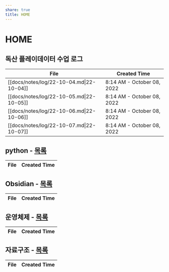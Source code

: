 ```yaml
---
share: true
title: HOME
---
```


# HOME

## 독산 플레이데이터 수업 로그

| File                                     | Created Time               |
| ---------------------------------------- | -------------------------- |
| [[docs/notes/log/22-10-04.md\|22-10-04]] | 8:14 AM - October 08, 2022 |
| [[docs/notes/log/22-10-05.md\|22-10-05]] | 8:14 AM - October 08, 2022 |
| [[docs/notes/log/22-10-06.md\|22-10-06]] | 8:14 AM - October 08, 2022 |
| [[docs/notes/log/22-10-07.md\|22-10-07]] | 8:14 AM - October 08, 2022 |



## python - [목록](_index-python.md)
 
| File | Created Time |
| ---- | ------------ |



## Obsidian - [목록](_index-obsidian.md)

| File | Created Time |
| ---- | ------------ |



## 운영체제 - [목록](_index-OS.md)

| File | Created Time |
| ---- | ------------ |



## 자료구조 - [목록](_index-data-structure.md)

| File | Created Time |
| ---- | ------------ |


